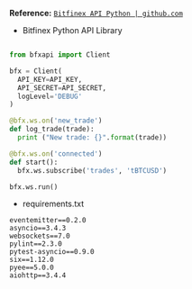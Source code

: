 

**Reference:** <a href="https://github.com/bitfinexcom/bitfinex-api-py" target="_blank">`Bitfinex API Python | github.com`</a>

- Bitfinex Python API Library

```python

from bfxapi import Client

bfx = Client(
  API_KEY=API_KEY,
  API_SECRET=API_SECRET,
  logLevel='DEBUG'
)

@bfx.ws.on('new_trade')
def log_trade(trade):
  print ("New trade: {}".format(trade))

@bfx.ws.on('connected')
def start():
  bfx.ws.subscribe('trades', 'tBTCUSD')

bfx.ws.run()
```

- requirements.txt

```shell
eventemitter==0.2.0
asyncio==3.4.3
websockets==7.0
pylint==2.3.0
pytest-asyncio==0.9.0
six==1.12.0
pyee==5.0.0
aiohttp==3.4.4
```